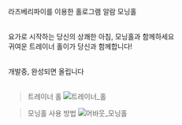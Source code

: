라즈베리파이를 이용한 홀로그램 알람 모닝홀<br><br>

요가로 시작하는 당신의 상쾌한 아침, 모닝홀과 함께하세요<br>
귀여운 트레이너 홀이가 당신과 함께합니다!<br><br>

개발중, 완성되면 올립니다<br><br>

> 트레이너 홀
![트레이너_홀](https://user-images.githubusercontent.com/22590522/92300451-c3a8b300-ef95-11ea-89c4-cf5235af8e80.png)

> 모닝홀 사용 방법
![어바웃_모닝홀](https://user-images.githubusercontent.com/22590522/92300451-c3a8b300-ef95-11ea-89c4-cf5235af8e80.png)
